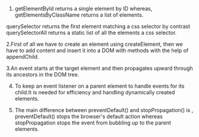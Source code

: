 1. getElementById returns a single element by ID whereas, getElementsByClassName returns a list of elements.

querySelector returns the first element matching a css selector by contrast querySelectorAll returns a static list of all the elements a css selector.

2.First of all we have to create an element using createElement, then we have to add content and insert it into a DOM with methods with the help of appendChild.

3.An event starts at the target element and then propagates upward through its ancestors in the DOM tree.

4. To keep an event listener on a parent element to handle events for its child.It is needed for efficiency and handling dynamically created elements.

5. The main difference between preventDefault() and stopPropagation() is , preventDefault() stops the browser's default action whereas stopPropagation stops the event from bubbling up to the parent elements.